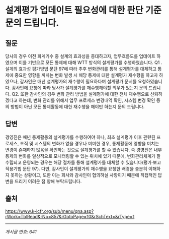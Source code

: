 # 설계평가 업데이트 필요성에 대한 판단 기준 문의 드립니다.

## 질문
당사의 경우 이전 회계기수 중 설계의 효과성을 증대하고자,
업무흐름도를 업데이트 하였으며 이를 기반으로 모든 통제에 대해 WTT 방식의 설계평가를 수행하였습니다.
Q1 .설계의 효과성 평가방법 문단 97에 따라 추후 변화관리를 통해 설계평가를 대체하고
통제에 중요한 영향을 끼치는 변화 발생 시 해당 통제에 대한 설계평가 재수행을 하고자 하였으나,
감사인은 매년 설계평가의 재수행이 필요하다며 설계평가 문서를 요청하였습니다.
감사인에 요청에 따라 당사가 설계평가를 재수행해야할 의무가 있는지 문의 드립니다.
Q2. 또한 감사인의 경우 변화 관리 방법을 설계평가에 대한 전체 재수행으로 신뢰하겠다고 하는데,
변화 관리를 위해서 업무 프로세스 변경내역 확인, 시스템 변경 확인 등의 방법이 아닌 모든 통제활동에 대한 재수행을 해야만 하는지 문의 드립니다.

## 답변
경영진은 매년 통제활동의 설계평가를 수행하여야 하나, 최초 설계평가 이후 관련된 프로세스, 조직 및 시스템의 변화가 없을 경우나 미미한 경우, 통제활동에 영향을 미치는 변경이 존재하지 않음을 확인하는 것으로 설계평가를 할 수 있습니다. 즉 경영진은 내부통제의 변화를 일상적으로 모니터링할 수 있는 위치에 있기 때문에, 변화관리체계가 잘 수립되고 운영되는 경우는 해당 절차를 통해 설계평가를 대체할 수 있습니다(평가·보고 적용기법 문단 97).
다만, 감사인이 설계평가의 재수행을 요청한 배경을 충분히 이해하지 못하는 상황이고, 또한 이는 회사와 감사인이 협의하실 사항이기 때문에 직접적인 답변을 드리기 어려운 점 양해 부탁드립니다.

## 출처
https://www.k-icfr.org/sub/menu/qna.asp?rWork=TblRead&rNo=857&rGotoPage=10&rSchText=&rType=1

---
*게시글 번호: 641*
